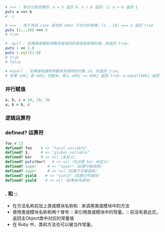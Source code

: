 ``` ruby
# <=> : 联合比较运算符。a = b 返回 0，a < b 返回 -1，a > b 返回 1
puts a <=> b
# -1

# === : 用于测试 case 语句的 when 子句内的相等。(1...10) === 5 返回 true
puts (1...10) === 5
# true

# .qul? : 如果接收器和参数具有相同的类型和相等的值，则返回 true。
puts 1 == 1.0
puts 1.eql?(1.0)
# true
# false

# equal? : 如果接收器和参数具有相同的对象 id，则返回 true。
# 如果 aObj 是 bObj 的副本，那么 aObj == bObj 返回 true，a.equal?bObj 返回 false，但是 a.equal?aObj 返回 true。

```

### 并行赋值
``` ruby
a, b, c = 10, 20, 30
a, b = b, c
```

### 逻辑运算符


### defined? 运算符
``` ruby
foo = 23
defined? foo    # => "local-variable"
defined? $_     # => "global-variable"
defined? bar    # => nil（未定义）
defined? puts(bar)   # => nil（在这里 bar 未定义）
defined? super     # => "super"（如果可被调用）
defined? super     # => nil（如果不可被调用）
defined? yield    # => "yield"（如果已传递块）
defined? yield    # => nil（如果未传递块）
```

### . 和 ::
- 在方法名称前加上类或模块名称和 . 来调用类或模块中的方法
- 使用类或模块名称和两个冒号 :: 来引用类或模块中的常量。:: 前没有表达式，返回主Object类中对应的常量值
- 在 Ruby 中，类和方法也可以被当作常量。